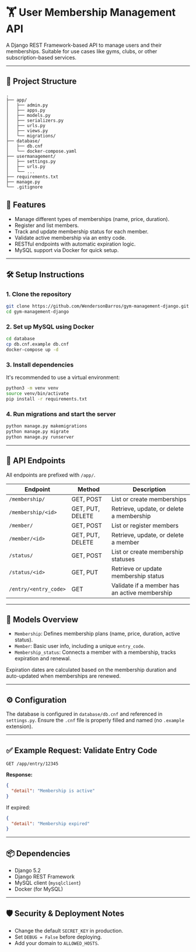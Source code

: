 # 🏋️ User Membership Management API

A Django REST Framework-based API to manage users and their memberships.
Suitable for use cases like gyms, clubs, or other subscription-based services.

---

## 📂 Project Structure
```
.
├── app/
│   ├── admin.py
│   ├── apps.py
│   ├── models.py
│   ├── serializers.py
│   ├── urls.py
│   ├── views.py
│   └── migrations/
├── database/
│   ├── db.cnf
│   └── docker-compose.yaml
├── usermanagement/
│   ├── settings.py
│   ├── urls.py
│   └── ...
├── requirements.txt
├── manage.py
└── .gitignore
```

## 🚀 Features

- Manage different types of memberships (name, price, duration).
- Register and list members.
- Track and update membership status for each member.
- Validate active membership via an entry code.
- RESTful endpoints with automatic expiration logic.
- MySQL support via Docker for quick setup.

---

## 🛠️ Setup Instructions

### 1. Clone the repository

```bash
git clone https://github.com/WendersonBarros/gym-management-django.git
cd gym-management-django
```

### 2. Set up MySQL using Docker

```bash
cd database
cp db.cnf.example db.cnf
docker-compose up -d
```

### 3. Install dependencies

It's recommended to use a virtual environment:

```bash
python3 -m venv venv
source venv/bin/activate
pip install -r requirements.txt
```

### 4. Run migrations and start the server

```bash
python manage.py makemigrations
python manage.py migrate
python manage.py runserver
```

---

## 📡 API Endpoints

All endpoints are prefixed with `/app/`.

| Endpoint | Method | Description |
|----------|--------|-------------|
| `/membership/` | GET, POST | List or create memberships |
| `/membership/<id>` | GET, PUT, DELETE | Retrieve, update, or delete a membership |
| `/member/` | GET, POST | List or register members |
| `/member/<id>` | GET, PUT, DELETE | Retrieve, update, or delete a member |
| `/status/` | GET, POST | List or create membership statuses |
| `/status/<id>` | GET, PUT | Retrieve or update membership status |
| `/entry/<entry_code>` | GET | Validate if a member has an active membership |

---

## 🧠 Models Overview

- `Membership`: Defines membership plans (name, price, duration, active status).
- `Member`: Basic user info, including a unique `entry_code`.
- `Membership_status`: Connects a member with a membership, tracks expiration and renewal.

Expiration dates are calculated based on the membership duration and auto-updated when memberships are renewed.

---

## ⚙️ Configuration

The database is configured in `database/db.cnf` and referenced in `settings.py`. Ensure the `.cnf` file is properly filled and named (no `.example` extension).

---

## ✅ Example Request: Validate Entry Code

```http
GET /app/entry/12345
```

**Response:**

```json
{
  "detail": "Membership is active"
}
```

If expired:

```json
{
  "detail": "Membership expired"
}
```

---

## 📦 Dependencies

- Django 5.2
- Django REST Framework
- MySQL client (`mysqlclient`)
- Docker (for MySQL)

---

## 🛡️ Security & Deployment Notes

- Change the default `SECRET_KEY` in production.
- Set `DEBUG = False` before deploying.
- Add your domain to `ALLOWED_HOSTS`.
